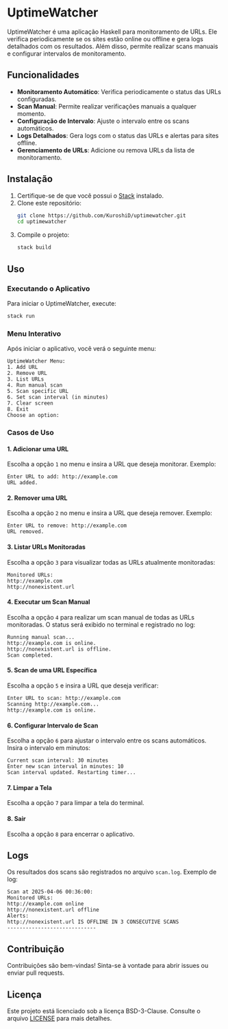 # UptimeWatcher

UptimeWatcher é uma aplicação Haskell para monitoramento de URLs. Ele verifica periodicamente se os sites estão online ou offline e gera logs detalhados com os resultados. Além disso, permite realizar scans manuais e configurar intervalos de monitoramento.

## Funcionalidades

- **Monitoramento Automático**: Verifica periodicamente o status das URLs configuradas.
- **Scan Manual**: Permite realizar verificações manuais a qualquer momento.
- **Configuração de Intervalo**: Ajuste o intervalo entre os scans automáticos.
- **Logs Detalhados**: Gera logs com o status das URLs e alertas para sites offline.
- **Gerenciamento de URLs**: Adicione ou remova URLs da lista de monitoramento.

## Instalação

1. Certifique-se de que você possui o [Stack](https://docs.haskellstack.org/en/stable/README/) instalado.
2. Clone este repositório:
   ```bash
   git clone https://github.com/KuroshiD/uptimewatcher.git
   cd uptimewatcher
   ```
3. Compile o projeto:
   ```bash
   stack build
   ```

## Uso

### Executando o Aplicativo

Para iniciar o UptimeWatcher, execute:
```bash
stack run
```

### Menu Interativo

Após iniciar o aplicativo, você verá o seguinte menu:

```
UptimeWatcher Menu:
1. Add URL
2. Remove URL
3. List URLs
4. Run manual scan
5. Scan specific URL
6. Set scan interval (in minutes)
7. Clear screen
8. Exit
Choose an option:
```

### Casos de Uso

#### 1. Adicionar uma URL
Escolha a opção `1` no menu e insira a URL que deseja monitorar. Exemplo:
```
Enter URL to add: http://example.com
URL added.
```

#### 2. Remover uma URL
Escolha a opção `2` no menu e insira a URL que deseja remover. Exemplo:
```
Enter URL to remove: http://example.com
URL removed.
```

#### 3. Listar URLs Monitoradas
Escolha a opção `3` para visualizar todas as URLs atualmente monitoradas:
```
Monitored URLs:
http://example.com
http://nonexistent.url
```

#### 4. Executar um Scan Manual
Escolha a opção `4` para realizar um scan manual de todas as URLs monitoradas. O status será exibido no terminal e registrado no log:
```
Running manual scan...
http://example.com is online.
http://nonexistent.url is offline.
Scan completed.
```

#### 5. Scan de uma URL Específica
Escolha a opção `5` e insira a URL que deseja verificar:
```
Enter URL to scan: http://example.com
Scanning http://example.com...
http://example.com is online.
```

#### 6. Configurar Intervalo de Scan
Escolha a opção `6` para ajustar o intervalo entre os scans automáticos. Insira o intervalo em minutos:
```
Current scan interval: 30 minutes
Enter new scan interval in minutes: 10
Scan interval updated. Restarting timer...
```

#### 7. Limpar a Tela
Escolha a opção `7` para limpar a tela do terminal.

#### 8. Sair
Escolha a opção `8` para encerrar o aplicativo.

## Logs

Os resultados dos scans são registrados no arquivo `scan.log`. Exemplo de log:
```
Scan at 2025-04-06 00:36:00:
Monitored URLs:
http://example.com online
http://nonexistent.url offline
Alerts:
http://nonexistent.url IS OFFLINE IN 3 CONSECUTIVE SCANS
-----------------------------
```

## Contribuição

Contribuições são bem-vindas! Sinta-se à vontade para abrir issues ou enviar pull requests.

## Licença

Este projeto está licenciado sob a licença BSD-3-Clause. Consulte o arquivo [LICENSE](./LICENSE) para mais detalhes.
